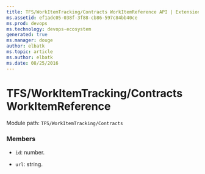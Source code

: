 ```yaml
---
title: TFS/WorkItemTracking/Contracts WorkItemReference API | Extensions for Azure DevOps Services
ms.assetid: ef1adc05-038f-3f88-cb86-597c84bb40ce
ms.prod: devops
ms.technology: devops-ecosystem
generated: true
ms.manager: douge
author: elbatk
ms.topic: article
ms.author: elbatk
ms.date: 08/25/2016
---
```


# TFS/WorkItemTracking/Contracts WorkItemReference

Module path: `TFS/WorkItemTracking/Contracts`


### Members

* `id`: number. 

* `url`: string. 

